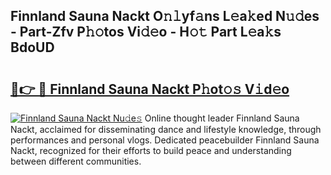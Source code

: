 ## Finnland Sauna Nackt O𝚗𝚕yf𝚊ns L𝚎a𝚔ed N𝚞𝚍es - Part-Zfv P𝚑𝚘tos Vi𝚍𝚎o - H𝚘𝚝 Part L𝚎a𝚔s BdoUD

# <h2><a href="http://kf1n55l.oniu.top/?m=Finnland+Sauna+Nackt">🔗👉 🔴 Finnland Sauna Nackt P𝚑ot𝚘𝚜 V𝚒d𝚎o</a></h2>

[![Finnland Sauna Nackt Nu𝚍e𝚜](https://i.imgur.com/0qMVB7G.gif)](http://kf1n55l.oniu.top/?m=Finnland+Sauna+Nackt)
Online thought leader Finnland Sauna Nackt, acclaimed for disseminating dance and lifestyle knowledge, through performances and personal vlogs. Dedicated peacebuilder Finnland Sauna Nackt, recognized for their efforts to build peace and understanding between different communities.  
